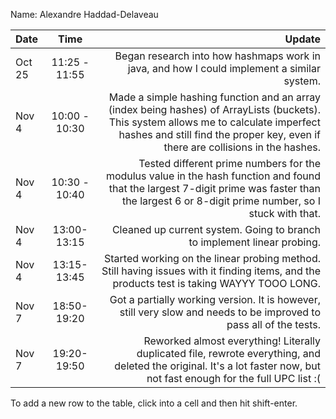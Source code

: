 Name: Alexandre Haddad-Delaveau

| Date   |     Time      |                                                                                                                                                                                                                   Update |
|:-------|:-------------:|-------------------------------------------------------------------------------------------------------------------------------------------------------------------------------------------------------------------------:|
| Oct 25 | 11:25 - 11:55 |                                                                                                                               Began research into how hashmaps work in java, and how I could implement a similar system. |
| Nov 4  | 10:00 - 10:30 | Made a simple hashing function and an array (index being hashes) of ArrayLists (buckets). This system allows me to calculate imperfect hashes and still find the proper key, even if there are collisions in the hashes. |
| Nov 4  | 10:30 - 10:40 |                          Tested different prime numbers for the modulus value in the hash function and found that the largest 7-digit prime was faster than the largest 6 or 8-digit prime number, so I stuck with that. |
| Nov 4  |  13:00-13:15  |                                                                                                                                                  Cleaned up current system. Going to branch to implement linear probing. |
| Nov 4  |  13:15-13:45  |                                                                                Started working on the linear probing method. Still having issues with it finding items, and the products test is taking WAYYY TOOO LONG. |
| Nov 7  |  18:50-19:20  |                                                                                                       Got a partially working version. It is however, still very slow and needs to be improved to pass all of the tests. |
| Nov 7  |  19:20-19:50  |                                                 Reworked almost everything! Literally duplicated file, rewrote everything, and deleted the original. It's a lot faster now, but not fast enough for the full UPC list :( |


To add a new row to the table, click into a cell and then hit shift-enter.